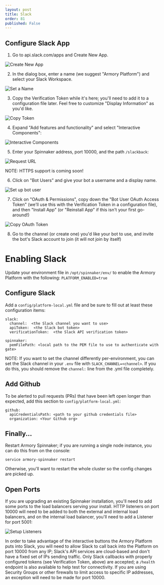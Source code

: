 ```yaml
---
layout: post
title: Slack
order: 81
published: False
---
```


## Configure Slack App

1. Go to api.slack.com/apps and Create New App.

  ![Create New App](https://dha4w82d62smt.cloudfront.net/items/0J0M08230j212s0M0k0q/%5B704dbb753f72c8e5569ef622cbf2d254%5D_Image+2018-03-27+at+1.37.31+PM.png)

2. In the dialog box, enter a name (we suggest "Armory Platform") and select your Slack Workspace.

  ![Set a Name](https://dha4w82d62smt.cloudfront.net/items/0D3K3v2d0A2B1L281k3Y/%5B5ded8cae50cb9fdf4f2d1135d37e16eb%5D_Image+2018-03-27+at+1.41.17+PM.png)

3. Copy the Verification Token while it's here; you'll need to add it to a configuration file later.  Feel free to customize "Display Information" as you'd like.

  ![Copy Token](https://dha4w82d62smt.cloudfront.net/items/0B0S3Q1Q0Y1k0G1L0e0m/%5Bdf8df474d66912f0b1e87620f9e219ee%5D_Image+2018-03-27+at+1.49.37+PM.png)

4. Expand "Add features and functionality" and select "Interactive Components":

  ![Interactive Components](https://dha4w82d62smt.cloudfront.net/items/0W252r300O0B0m3V0z14/Image%202018-03-27%20at%201.52.49%20PM.png)
  
5. Enter your Spinnaker address, port 10000, and the path `/slackback`:

  ![Request URL](https://dha4w82d62smt.cloudfront.net/items/422P0u042F1F0O3E1B1L/Image%202018-03-27%20at%201.54.42%20PM.png)
  
  NOTE:  HTTPS support is coming soon!

6. Click on "Bot Users" and give your bot a username and a display name.

  ![Set up bot user](https://dha4w82d62smt.cloudfront.net/items/1A1Y441R1v331T190r0S/Image%202018-03-27%20at%201.57.44%20PM.png)
  
7. Click on "OAuth & Permissions", copy down the "Bot User OAuth Access Token" (we'll use this with the Verification Token in a configuration file), and then "Install App" (or "Reinstall App" if this isn't your first go-around!)

  ![Copy OAuth Token](https://dha4w82d62smt.cloudfront.net/items/3y1T0l222n1R290T0J1p/%5B6325cd5d7f24980af1b8722c02854668%5D_Image+2018-03-27+at+1.58.59+PM.png)

8. Go to the channel (or create one) you'd like your bot to use, and invite the bot's Slack account to join (it will not join by itself)

# Enabling Slack

Update your environment file in `/opt/spinnaker/env/` to enable the Armory
Platform with the following:
`PLATFORM_ENABLED=true`

## Configure Slack

Add a `config/platform-local.yml` file and be sure to fill out at least these
configuration items:

```
slack:
  channel:  <the Slack channel you want to use>
  apiToken:  <the Slack bot token>
  verificationToken:  <the Slack API verification token>

spinnaker:
  pemFilePath: <local path to the PEM file to use to authenticate with gate>
```

NOTE:  If you want to set the channel differently per-environment, you can set
the Slack channel in your `.env` file with `SLACK_CHANNEL=<channel>`. If you do this, you should remove the `channel:` line from the .yml file completely.

## Add Github
To be alerted to pull requests (PRs) that have been left open longer than expected, add this section to `config/platform-local.yml`:

```
github:
  apiCredentialsPath: <path to your github credentials file>
  organization: <Your Github org>
```

## Finally...

Restart Armory Spinnaker; if you are running a single node instance, you can do this from on the console:

```
service armory-spinnaker restart
```

Otherwise, you'll want to restart the whole cluster so the config changes are picked up.

## Open Ports

If you are upgrading an existing Spinnaker installation, you'll need to add some ports to the load balancers serving your install.  HTTP listeners on port 10000 will need to be added to both the external and internal load balancers, and on the internal load balancer, you'll need to add a Listener for port 5001:

![Setup Listeners](https://dha4w82d62smt.cloudfront.net/items/0L1l2n2v3O2I0r1S0f3j/Image%202018-03-27%20at%202.15.37%20PM.png)

In order to take advantage of the interactive buttons the Armory Platform
puts into Slack, you will need to allow Slack to call back into the Platform
on port 10000 from any IP; Slack's API services are cloud-based and don't have a fixed set of IPs sending traffic.  Only Slack callbacks with properly configured tokens (see Verification Token, above) are accepted; a `/health` endpoint is also available to help test for connectivity.  If you are using Security Groups or other firewalls to limit access to specific IP addresses, an exception will need to be made for port 10000.


